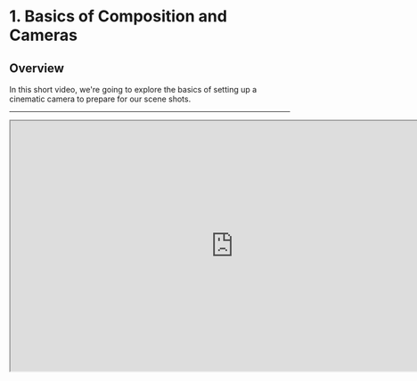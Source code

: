 # 1. Basics of Composition and Cameras

<h2>Overview</h2>
<p>In this short video, we're going to explore the basics of setting up a cinematic camera to prepare for our scene shots.</p>
<hr>
<p><iframe src="https://www.youtube.com/embed/hPvuM-zg4OU?rel=0" width="800" height="450" allowfullscreen="allowfullscreen" allow="accelerometer; autoplay; clipboard-write; encrypted-media; gyroscope; picture-in-picture"></iframe></p>